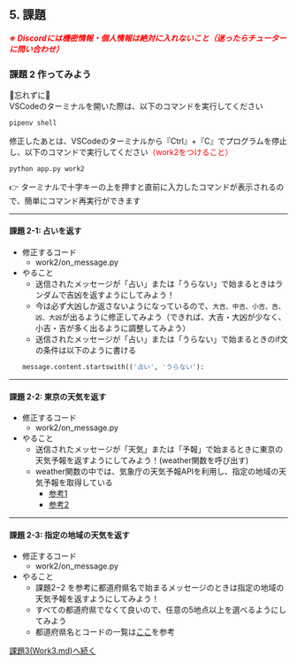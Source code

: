 ## 5. 課題

***<span style="color: red">※ Discordには機密情報・個人情報は絶対に入れないこと（迷ったらチューターに問い合わせ）</span>***

### 課題 2 作ってみよう

🚨忘れずに🚨  
VSCodeのターミナルを開いた際は、以下のコマンドを実行してください
```ps
pipenv shell
```
修正したあとは、VSCodeのターミナルから『Ctrl』+『C』でプログラムを停止し、以下のコマンドで実行してください<span style="color: red">（work2をつけること）</span>
```ps
python app.py work2
```

:point_right: ターミナルで十字キーの上を押すと直前に入力したコマンドが表示されるので、簡単にコマンド再実行ができます

---

#### 課題 2-1: 占いを返す

- 修正するコード
  - work2/on_message.py
- やること
  - 送信されたメッセージが「占い」または「うらない」で始まるときはランダムで吉凶を返すようにしてみよう！
  - 今は必ず大凶しか返さないようになっているので、`大吉、中吉、小吉、吉、凶、大凶`が出るように修正してみよう（できれば、大吉・大凶が少なく、小吉・吉が多く出るように調整してみよう）
  - 送信されたメッセージが「占い」または「うらない」で始まるときのif文の条件は以下のように書ける
  ```python
  message.content.startswith(('占い', 'うらない'):  
  ```

---

#### 課題 2-2: 東京の天気を返す

- 修正するコード
  - work2/on_message.py
- やること
  - 送信されたメッセージが「天気」または「予報」で始まるときに東京の天気予報を返すようにしてみよう！(weather関数を呼び出す)
  - weather関数の中では、気象庁の天気予報APIを利用し、指定の地域の天気予報を取得している 
    - [参考1](https://news.mynavi.jp/techplus/article/excelvbaweb-3/)  
    - [参考2](https://qiita.com/michan06/items/48503631dd30275288f7)

---

#### 課題 2-3: 指定の地域の天気を返す

- 修正するコード
  - work2/on_message.py
- やること
  - 課題2−2 を参考に都道府県名で始まるメッセージのときは指定の地域の天気予報を返すようにしてみよう！
  - すべての都道府県でなくて良いので、任意の5地点以上を選べるようにしてみよう
  - 都道府県名とコードの一覧は[ここ](https://anko.education/webapi/jma)を参考

[課題3(Work3.md)へ続く](./Work3.md)
